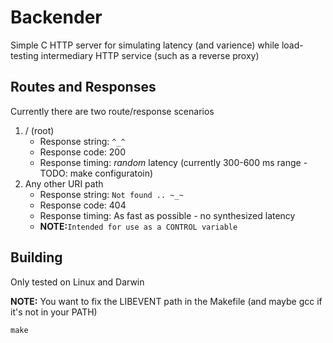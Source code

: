 # Backender

Simple C HTTP server for simulating latency (and varience) while load-testing intermediary HTTP service (such as a reverse proxy)

## Routes and Responses

Currently there are two route/response scenarios

1. / (root)
    * Response string: `^_^`
    * Response code:   200
    * Response timing: *random* latency (currently 300-600 ms range - TODO: make configuratoin)
2. Any other URI path
    * Response string: `Not found .. ~_~`
    * Response code:   404
    * Response timing: As fast as possible - no synthesized latency 
    * __NOTE:__`Intended for use as a CONTROL variable`

## Building

Only tested on Linux and Darwin

**NOTE:** You want to fix the LIBEVENT path in the Makefile (and maybe gcc if it's not in your PATH)

`make`
